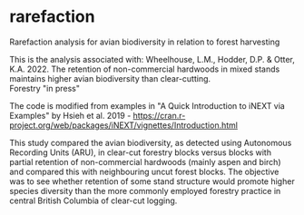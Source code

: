 # rarefaction
Rarefaction analysis for avian biodiversity in relation to forest harvesting

This is the analysis associated with:
Wheelhouse, L.M., Hodder, D.P. & Otter, K.A.  2022.  The retention of non-commercial hardwoods in mixed stands maintains higher avian biodiversity than clear-cutting.  
Forestry "in press" 

The code is modified from examples in "A Quick Introduction to iNEXT via Examples" by Hsieh et al. 2019 - https://cran.r-project.org/web/packages/iNEXT/vignettes/Introduction.html  

This study compared the avian biodiversity, as detected using Autonomous Recording Units (ARU), in clear-cut forestry blocks versus blocks with partial retention of non-commercial 
hardwoods (mainly aspen and birch) and compared this with neighbouring uncut forest blocks.  The objective was to see whether retention of some stand structure would 
promote higher species diversity than the more commonly employed forestry practice in central British Columbia of clear-cut logging.
